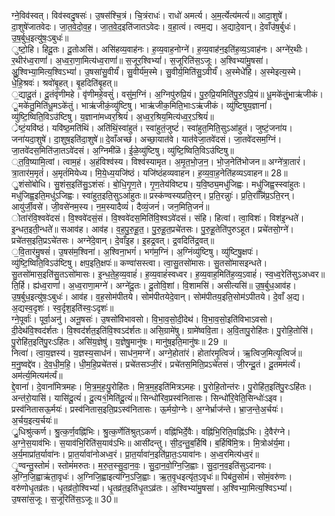 

  
ग्ने॒विव॑स्वत्। विव॑स्वदु॒षसः॑। उ॒षस॑श्चि॒त्रं। चि॒त्रंराधः॑। राधो॑ अमर्त्य। अ॒म॒र्त्येत्य॑मर्त्य॥ आदा॒शुषे॑। दा॒शुषे॑जातवेदः। जा॒त॒वे॒दो॒व॒ह॒। जा॒त॒वे॒द॒इति॑जातऽवेदः। व॒हा॒त्वं। त्वम॒द्य। अ॒द्यादे॒वान्। दे॒वाँउ॑ष॒र्बुधः॑। उ॒ष॒र्बुध॒इत्यु॑षः॒ऽबुधः॑॥  
ुष्टो॒हि। हिदू॒तः। दू॒तोअसि॑। असि॑हव्य॒वाह॑नः। ह॒व्य॒वाह॒नोग्ने॑। ह॒व्य॒वाह॑न॒इति॑ह॒व्य॒ऽवाह॑नः। अग्ने॑र॒थीः। र॒थीर॑ध्व॒राणां॑। अ॒ध्व॒रा॒णा॒मित्य॑ध्व॒राणां॑॥ स॒जूर॒श्विभ्यां॑। स॒जूरिति॑स॒ऽजूः। अ॒श्विभ्या॑मु॒षसा॑। अुु॒श्विभ्या॒मित्य॒श्विऽभ्यां॑। उ॒षसा॑सु॒वीर्यं॑। सु॒वीर्य॑म॒स्मे। सु॒वीर्य॒मिति॑सु॒ऽवीर्यं॑। अ॒स्मेधे॑हि। अ॒स्मेइत्य॒स्मे। धे॒हि॒श्रवः॑। श्रवो॑बृ॒हत्। बृ॒हदिति॑बृ॒हत्॥  
॒द्यादू॒तं। दू॒तंवृ॑णीमहे। वृ॑णीमहे॒वसुं॑। वसु॑म॒ग्निं। अ॒ग्निपु॑रुप्रि॒यं। पु॒रु॒प्रि॒यमिति॑पु॒रु॒ऽप्रि॒यं॥ धू॒मके॑तुं॒भाऋ॑जीकं। ू॒मके॑तु॒मिति॑धू॒मऽके॑तुं। भाऋ॑जीकं॒व्यु॑ष्टिषु। भाऋ॑जीक॒मिति॒भाःऽऋ॑जीकं। व्यु॑ष्टिषुय॒ज्ञानां॑। व्यु॑ष्टि॒ष्विति॒विऽउ॑ष्टिषु। य॒ज्ञाना॑मध्वर॒श्रियं॑। अ॒ध्व॒र॒श्रिय॒मित्य॑ध्व॒र॒ऽश्रियं॑॥  
्रेष्टं॒यवि॑ष्ठं। यवि॑ष्ठ॒मति॑थिं। अति॑थिं॒स्वा॑हुतं। स्वा॑हुतं॒जुष्टं॑। स्वा॑हुत॒मिति॒सुऽआ॑हुतं। जुष्टं॒जना॑य। जना॑यदा॒शुषे॑। दा॒शुष॒इति॑दा॒शुषे॑॥ दे॒वाँअच्छ॑। अच्छा॒यात॑वे। यात॑वेजा॒तवे॑दसं। जा॒तवे॑दसम॒ग्निं।जा॒तवे॑दस॒मिति॑जा॒तऽवे॑दसं। अ॒ग्निमी॑ळॆ। ई॒ळे॒व्यु॑ष्टिषु। व्यु॑ष्टि॒ष्विति॒विऽउ॑ष्टिषु॥  
्त॒वि॒ष्यामि॒त्वां। त्वाम॒हं। अ॒हंविश्व॑स्य। विश्व॑स्यामृत। अ॒मृ॒त॒भो॒ज॒न॒। भो॒ज॒नेति॑भोजन॥ अग्ने॑त्रा॒तारं॑। त्रा॒तार॑म॒मृतं॑। अ॒मृतं॑मियेध्य। मि॒ये॒ध्य॒यजि॑ष्ठं। यजि॑ष्ठंहव्यवाहन। ह॒व्य॒वा॒ह॒नेति॑हव्यऽवाहन॥ 28॥  
ु॒शंसो॑बोधि। सु॒शंस॒इति॑सु॒ऽशंसः॑। बो॒धि॒गृ॒ण॒ते। गृ॒ण॒तेय॑विष्ट्य। य॒वि॒ष्ठ्य॒मधु॑जिह्वः। मधु॑जिह्व॒स्स्वा॑हुतः। मधु॑जिह्व॒इति॒मधु॑ऽजिह्वः। स्वा॑हुत॒इति॒सुऽआ॑हुतः॥ प्रस्क॑ण्वस्यप्रति॒रन्। प्र॒ति॒रन्नाुः॑। प्र॒ति॒रन्निि॑प्र॒ऽति॒रन्। आयु॑र्जी॒वसे॑। जी॒वसे॑नम॒स्य। न॒म॒स्यादैव्यं॑। दैव्यं॒जनं॑। जन॒मिति॒जनं॑॥  
ोता॑रंवि॒श्ववे॑दसं। वि॒श्ववे॑दसं॒सं। वि॒श्ववे॑दस॒मिति॑वि॒श्वऽवे॑दसं। संहि। हित्वा॑। त्वा॒विशः॑। विश॑इ॒न्धते॑। इ॒न्धत॒इती॒न्धते॑॥ सआव॑ह। आव॑ह। व॒ह॒पु॒रु॒हू॒त॒। पु॒रु॒हू॒त॒प्रचे॑तसः। पु॒रु॒हू॒तेति॑पुरुऽहूत। प्रचे॑तसो॒ग्ने॑। प्रचे॑तस॒इति॒प्रऽचे॑तसः। अग्ने॑दे॒वान्। दे॒वाँइ॒ह। इ॒हद्र॒वत्। द्र॒वदिति॑द्र॒वत्॥  
॒वि॒तार॑मु॒षसं॑। उ॒षस॑म॒श्विना॑। अ॒श्विना॒भगं॑। भग॑म॒ग्निं। अ॒ग्निंव्यु॑ष्टिषु। व्यु॑ष्टिषु॒क्षपः॑। व्यु॑ष्टि॒ष्विति॒विऽउ॑ष्टिषु। क्षप॒इति॒क्षपः॑॥ कण्वा॑सस्त्वा। त्वा॒सु॒तसो॑मासः। सु॒तसो॑मासइन्धते। सु॒तसो॑मास॒इति॑सु॒तऽसो॑मासः। इ॒न्ध॒ते॒ह॒व्य॒वाहं॑। ह॒व्य॒वाहं॑स्वध्वर। ह॒व्य॒वाह॒मिति॑ह॒व्य॒ऽवाहं॑। स्व॒ध्व॒रेति॑सुऽअध्वर॥  
ति॒र्हि। ह्य॑ध्व॒राणां॑। अ॒ध्व॒राणा॒मग्ने॑। अग्ने॑दू॒तः। दू॒तोवि॒शां। वि॒शामसि॑। असीत्यसि॑॥ उ॒ष॒र्बुध॒आव॑ह। उ॒ष॒र्बुध॒इत्यु॑षः॒ऽबुधः॑। आव॑ह। व॒ह॒सोम॑पीतये। सोम॑पीतयेदे॒वान्। सोम॑पीतय॒इति॒सोम॑ऽपीतये। दे॒वाँ अ॒द्य। अ॒द्यस्व॒दृशः॑। स्व॒र्दृश॒इति॑स्वः॒ऽदृशः॑॥  
ग्ने॒पूर्वाः॑। पूर्वा॒अनु॑। अनू॒षसः॑। उ॒षसो॑विभावसो। वि॒भा॒व॒सो॒दी॒देथ॑। वि॒भा॒व॒सो॒इति॑विभाऽवसो। दी॒देथ॑वि॒श्वद॑र्शतः। वि॒श्वद॑र्शत॒इति॑वि॒श्वऽद॑र्शतः॥ असि॒ग्रामे॑षु। ग्रामे॑ष्ववि॒ता। अ॒वि॒तापु॒रोहि॑तः। पु॒रोहि॒तोसि॑। पु॒रोहि॑त॒इति॑पु॒रःऽहि॑तः। असि॑य॒ज्ञेषु॑। य॒ज्ञेषु॒मानु॑षः। मानु॑ष॒इति॒मानु॑षः॥ 29 ॥  
नित्वा॑। त्वा॒य॒ज्ञस्य॑। य॒ज्ञस्य॒साध॑नं। साध॑न॒मग्ने॑। अग्ने॒होता॑रं। होता॑रमृ॒त्विजं॑। ऋ॒त्विज॒मित्यृ॒त्विजं॑॥ म॒नु॒ष्वद्दे॑व। दे॒व॒धी॒म॒हि॒। धी॒म॒हि॒प्रचे॑तसं। प्रचे॑तसञ्जी॒रं। प्रचे॑तस॒मिति॒प्रऽचे॑तसं। जी॒रन्दू॒तं। दू॒तमम॑र्त्यं। अम॑र्त्य॒मित्यम॑र्त्यं॥  
द्दे॒वानां॑। दे॒वानां॑मित्रमहः। मि॒त्र॒म॒हः॒पु॒रोहि॑तः। मि॒त्र॒म॒ह॒इति॑मित्रऽमहः। पु॒रोहि॒तोन्त॑रः। पु॒रोहि॑त॒इति॑पु॒रःऽहि॑तः। अन्त॑रो॒यासि॑। यासि॑दू॒त्यं॑। दू॒त्य१॒॑मिति॑दू॒त्यं॑॥ सिन्धो॑रिव॒प्रस्व॑नितासः। सिन्धो॑रि॒वेति॒सिन्धोः॑ऽइव। प्रस्व॑नितासऊ॒र्मयः॑। प्रस्व॑नितास॒इति॒प्रऽस्व॑नितासः। ऊ॒र्मयो॒ग्नेः। अ॒ग्नेर्भ्राज॑न्ते। भ्रा॒ज॒न्ते॒अ॒र्चयः॑। अ॒र्चय॒इत्य॒र्चयः॑॥  
्रु॒धिश्रु॑त्कर्ण। श्रु॒त्क॒र्ण॒वह्नि॑भिः। श्रु॒त्क॒र्णेति॑श्रुत्ऽकर्ण। वह्नि॑भिर्दे॒वैः। वह्नि॑भि॒रिति॒वह्नि॑ऽभिः। दे॒वैर॑ग्ने। अ॒ग्ने॒स॒याव॑भिः। स॒याव॑भि॒रिति॑स॒याव॑ऽभिः॥ आसी॑दन्तु। सी॒द॒न्तु॒ब॒र्हिषि॑। ब॒र्हिषि॑मि॒त्रः। मि॒त्रोअ॑र्य॒मा। अ॒र्य॒माप्रा॑त॒र्यावा॑नः। प्रा॒त॒र्यावा॑नोअध्व॒रं। प्रा॒त॒र्यावा॑न॒इति॑प्रा॒तः॒ऽयावा॑नः। अ॒ध्व॒रमित्य॑ध्व॒रं॥  
ृ॒ण्वन्तु॒स्तोमं॑। स्तोमं॑मरुतः। म॒रु॒त॒स्सु॒दा॒न॒वः॒। सु॒दा॒न॒वो॒ग्नि॒जि॒ह्वाः। सु॒दा॒न॒व॒इति॑सुऽदानवः। अ॒ग्नि॒जि॒ह्वाऋ॑ता॒वृधः॑। अ॒ग्निजि॒ह्वाइत्य॑ग्नि॒ऽजि॒ह्वाः। ऋ॒त॒वृ॒धइत्यृ॑त॒ऽवृधः॑॥ पिब॑तु॒सोमं॑। सोमं॒वरु॑णः। वरु॑णोधृ॒तव्र॑तः। धृ॒तव्र॑तो॒श्विभ्यां॑। धृ॒तव्र॑त॒इति॑धृ॒तऽव्र॑तः। अ॒श्विभ्या॑मु॒षसा॑। अ॒श्विभ्या॒मित्य॒श्विऽभ्यां॑। उ॒षसा॑स॒जूः। स॒जूरिति॑स॒ऽजूः॥ 30॥  
